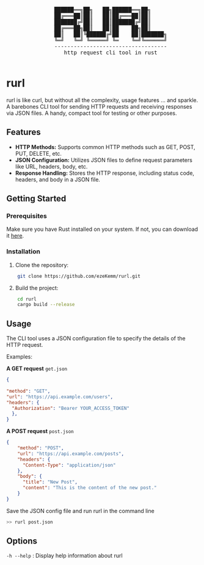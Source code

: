<div align="center">
<pre>
██████══╗██╗   ██╗██████══╗██╗
██╔═══██║██║   ██║██╔═══██║██║
███████╔╝██║   ██║███████╔╝██║
██╔═══██╗██║   ██║██    ██╗██║
     ██║   ██║╚██████╔╝██    ██║███████╗
     ╚═╝   ╚═╝ ╚═════╝ ╚═    ╚═╝╚══════╝
     -----------------------------------
     http request cli tool in rust

</pre>
<!-- [![License: MIT](https://img.shields.io/badge/License-MIT-yellow.svg)](https://opensource.org/licenses/MIT) -->
</div> 

# rurl

rurl is like curl, but without all the complexity, usage features ... and sparkle. A barebones CLI tool for sending HTTP requests and receiving responses via JSON files. A handy, compact tool for testing or other purposes.

## Features

- **HTTP Methods:** Supports common HTTP methods such as GET, POST, PUT, DELETE, etc.
- **JSON Configuration:** Utilizes JSON files to define request parameters like URL, headers, body, etc.
- **Response Handling:** Stores the HTTP response, including status code, headers, and body in a JSON file.
<!-- - **Multiple Requests:** Allows executing multiple requests sequentially from a single configuration file. -->

## Getting Started

### Prerequisites

Make sure you have Rust installed on your system. If not, you can download it [here](https://www.rust-lang.org/).

### Installation

1. Clone the repository:

```bash
    git clone https://github.com/ezeKemm/rurl.git
```

2. Build the project:
```bash
    cd rurl
    cargo build --release
```

## Usage

The CLI tool uses a JSON configuration file to specify the details of the HTTP request.

Examples:

**A GET request** `get.json`
```json
{
   
"method": "GET",
"url": "https://api.example.com/users",
"headers": {
  "Authorization": "Bearer YOUR_ACCESS_TOKEN"
  },
}
```

**A POST request** `post.json`
```json
{
    "method": "POST",
    "url": "https://api.example.com/posts",
    "headers": {
      "Content-Type": "application/json"
    },
    "body": {
      "title": "New Post",
      "content": "This is the content of the new post."
    }
}
```

Save the JSON config file and run rurl in the command line

```bash
>> rurl post.json
```

## Options

`-h --help` : Display help information about rurl
